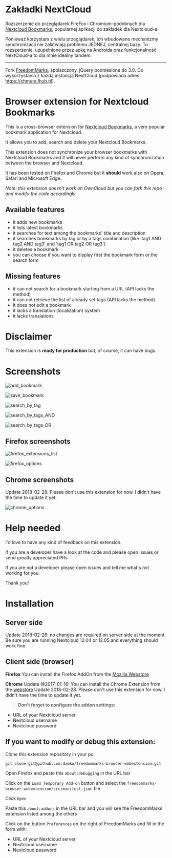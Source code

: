 # Zakładki NextCloud

Rozszerzenie do przeglądarek FireFox i Chromium-podobnych dla [Nextcloud Bookmarks](https://github.com/nextcloud/bookmarks), popularnej aplikacji do zakładek dla Nextcloud-a.

Ponieważ korzystam z wielu przeglądarek, ich wbudowane mechanizmy synchronizacji nie załatwiają problemu JEDNEJ, centralnej bazy. To rozszerzenie, uzupełnione przez apkę na Androida oraz funkcjonalność NextCloud-a to dla mnie idealny tandem.

---

Fork [FreedomMarks](https://github.com/damko/freedommarks-browser-webextension), spolszczony, jQuery podniesione do 3.0. Do wykorzystania z każdą instancją NextCloud (podpowiada adres https://chmura.lhub.pl).


# Browser extension for Nextcloud Bookmarks

This is a cross-browser extension for [Nextcloud Bookmarks](https://github.com/nextcloud/bookmarks), a very popular bookmark application for Nextcloud.

It allows you to add, search and delete your Nextcloud Bookmarks.

This extension does not synchronize your browser bookmarks with Nextcloud Bookmarks and it will never perform any kind of synchronization between the browser and Nextcloud.

It has been tested on Firefox and Chrome but it **should** work also on Opera, Safari and Microsoft Edge.

_Note: this extension doesn't work on OwnCloud but you can fork this repo and modify the code accordingly_

## Available features

* it adds new bookmarks
* it lists latest bookmarks
* it searches for text among the bookmarks' title and description
* it searches bookmarks by tag or by a tags combination (like 'tag1 AND tag2 AND tag3' and 'tag1 OR tag2 OR tag3')
* it deletes a bookmark
* you can choose if you want to display first the bookmark form or the search form

## Missing features

* it can not search for a bookmark starting from a URL (API lacks the method)
* it can not retrieve the list of already set tags (API lacks the method)
* it does not edit a bookmark
* it lacks a translation (localization) system
* it lacks translations

# Disclaimer

This extension is **ready for production** but, of course, it can have bugs.

# Screenshots

![add_bookmark](https://github.com/damko/freedommarks-browser-webextension/blob/master/screenshots/screenshot-freedommarks-add_bookmark.jpg)

![save_bookmark](https://github.com/damko/freedommarks-browser-webextension/blob/master/screenshots/screenshot-freedommarks-save_bookmark.png.jpg)

![search_by_tag](https://github.com/damko/freedommarks-browser-webextension/blob/master/screenshots/screenshot-freedommarks-search_by_tag.jpg)

![search_by_tags_AND](https://github.com/damko/freedommarks-browser-webextension/blob/master/screenshots/screenshot-freedommarks-search_by_tags_AND.jpg)

![search_by_tags_OR](https://github.com/damko/freedommarks-browser-webextension/blob/master/screenshots/screenshot-freedommarks-search_by_tags_OR.jpg)

## Firefox screenshots

![firefox_extensions_list](https://github.com/damko/freedommarks-browser-webextension/blob/master/screenshots/screenshot-freedommarks-firefox_extensions_list.jpg)

![firefox_options](https://github.com/damko/freedommarks-browser-webextension/blob/master/screenshots/screenshot-freedommarks-firefox_options.jpg)

## Chrome screenshots
Update 2018-02-28. Please don't use this extension for now. I didn't have the time to update it yet.

![chrome_options](https://github.com/damko/freedommarks-browser-webextension/blob/master/screenshots/screenshot-freedommarks-chrome_options.jpg)

# Help needed

I'd love to have any kind of feedback on this extension.

If you are a developer have a look at the code and please open issues or send greatly appreciated PRs.

If you are not a developer please open issues and tell me what's not working for you.

Thank you!

# Installation

## Server side

Update 2018-02-28: no changes are required on server side at the moment. Be sure you are running Nextcloud 12.04 or 12.05 and everything should work fine

## Client side (browser)

**Firefox**
You can install the Firefox AddOn from the [Mozilla Webstore](https://addons.mozilla.org/en-US/firefox/addon/freedommarks/)

**Chrome**
Update @2017-01-16: You can install the Chrome Extension from the [webstore](https://chrome.google.com/webstore/detail/freedommarks/gmmpjoepfelkmeedfkfkadgkhholibko)
Update 2018-02-28. Please don't use this extension for now. I didn't have the time to update it yet.

> **Don't forget to configure the addon settings:**
* URL of your Nextcloud server
* Nextcloud username
* Nextcloud password


## If you want to modify or debug this extension:

Clone this extension repository in your pc:

    git clone git@github.com:damko/freedommarks-browser-webextension.git

Open Firefox and paste this `about:debugging` in the URL bar

Click on the `Load Temporary Add-on` button and select the `freedommarks-browser-webextension/src/manifest.json` file

Click `Open`

Paste this `about:addons` in the URL bar and you will see the FreedomMarks extension listed among the others

Click on the button `Preferences` on the right of FreedomMarks and fill in the form with:

* URL of your Nextcloud server
* Nextcloud username
* Nextcloud password
